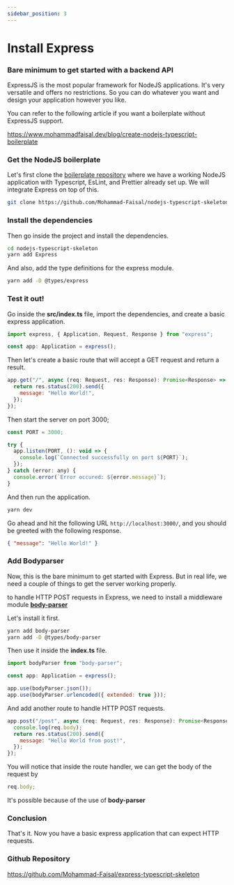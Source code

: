 ```yaml
---
sidebar_position: 3
---
```


# Install Express

### Bare minimum to get started with a backend API

ExpressJS is the most popular framework for NodeJS applications. It's very versatile and offers no restrictions. So you can do whatever you want and design your application however you like.

You can refer to the following article if you want a boilerplate without ExpressJS support.

https://www.mohammadfaisal.dev/blog/create-nodejs-typescript-boilerplate

### Get the NodeJS boilerplate

Let's first clone the [boilerplate repository](https://github.com/Mohammad-Faisal/nodejs-typescript-skeleton) where we have a working NodeJS application with Typescript, EsLint, and Prettier already set up.
We will integrate Express on top of this.

```sh
git clone https://github.com/Mohammad-Faisal/nodejs-typescript-skeleton.git
```

### Install the dependencies

Then go inside the project and install the dependencies.

```sh
cd nodejs-typescript-skeleton
yarn add Express
```

And also, add the type definitions for the express module.

```sh
yarn add -D @types/express
```

### Test it out!

Go inside the **src/index.ts** file, import the dependencies, and create a basic express application.

```js
import express, { Application, Request, Response } from "express";

const app: Application = express();
```

Then let's create a basic route that will accept a GET request and return a result.

```js
app.get("/", async (req: Request, res: Response): Promise<Response> => {
  return res.status(200).send({
    message: "Hello World!",
  });
});
```

Then start the server on port 3000;

```js
const PORT = 3000;

try {
  app.listen(PORT, (): void => {
    console.log(`Connected successfully on port ${PORT}`);
  });
} catch (error: any) {
  console.error(`Error occured: ${error.message}`);
}
```

And then run the application.

```sh
yarn dev
```

Go ahead and hit the following URL `http://localhost:3000/`, and you should be greeted with the following response.

```json
{ "message": "Hello World!" }
```

### Add Bodyparser

Now, this is the bare minimum to get started with Express. But in real life, we need a couple of things to get the server working properly.

to handle HTTP POST requests in Express, we need to install a middleware module [**body-parser**](https://www.npmjs.com/package/body-parser)

Let's install it first.

```sh
yarn add body-parser
yarn add -D @types/body-parser
```

Then use it inside the **index.ts** file.

```js
import bodyParser from "body-parser";

const app: Application = express();

app.use(bodyParser.json());
app.use(bodyParser.urlencoded({ extended: true }));
```

And add another route to handle HTTP POST requests.

```js
app.post("/post", async (req: Request, res: Response): Promise<Response> => {
  console.log(req.body);
  return res.status(200).send({
    message: "Hello World from post!",
  });
});
```

You will notice that inside the route handler, we can get the body of the request by

```js
req.body;
```

It's possible because of the use of **body-parser**

### Conclusion

That's it. Now you have a basic express application that can expect HTTP requests.

### Github Repository

https://github.com/Mohammad-Faisal/express-typescript-skeleton
